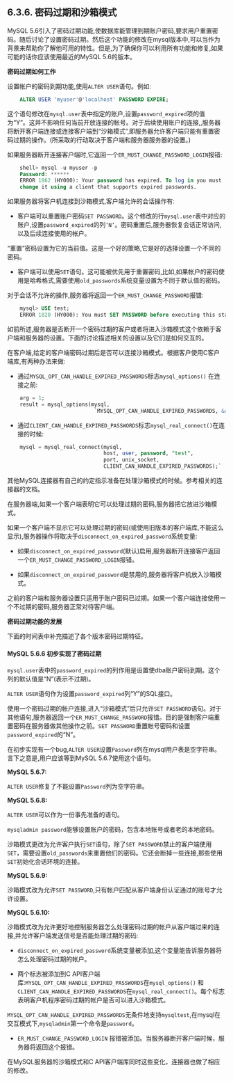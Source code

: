 ## 6.3.6. 密码过期和沙箱模式 ##

MySQL 5.6引入了密码过期功能,使数据库能管理到期账户密码,要求用户重置密码。随后讨论了设置密码过期。然后这个功能的修改在mysql版本中,可以当作为背景来帮助你了解他可用的特性。但是,为了确保你可以利用所有功能和修复,如果可能的话你应该使用最近的MySQL 5.6的版本。

**密码过期如何工作**

设置帐户的密码到期功能,使用`ALTER USER`语句。例如:

```sql
    ALTER USER 'myuser'@'localhost' PASSWORD EXPIRE;
```

这个语句修改在`mysql.user`表中指定的账户,设置`password_expired`项的值为“Y”。这并不影响任何当前开放连接的帐号。对于后续使用账户的连接,,服务器将断开客户端连接或连接客户端到“沙箱模式”,即服务器允许客户端只能有重置密码过期的操作。(所采取的行动取决于客户端和服务器服务器的设置。)

如果服务器断开连接客户端时,它返回一个`ER_MUST_CHANGE_PASSWORD_LOGIN`报错:

```sql
    shell> mysql -u myuser -p
	Password: ******
	ERROR 1862 (HY000): Your password has expired. To log in you must
	change it using a client that supports expired passwords.
```

如果服务器将客户机连接到沙箱模式,客户端允许的会话操作有:

* 客户端可以重置账户密码`SET PASSWORD`。这个修改的行`mysql.user`表中对应的账户,设置`password_expired`的列`‘N’`。密码重置后,服务器恢复会话正常访问,以及后续连接使用的帐户。

“重置”密码设置为它的当前值。这是一个好的策略,它是好的选择设置一个不同的密码。

* 客户端可以使用`SET`语句。这可能被优先用于重置密码,比如,如果帐户的密码使用是哈希格式,需要使用`old_passwords`系统变量设置为不同于默认值的密码。

对于会话不允许的操作,服务器将返回一个`ER_MUST_CHANGE_PASSWORD`报错:

```sql
    mysql> USE test;
	ERROR 1820 (HY000): You must SET PASSWORD before executing this statement
```

如前所述,服务器是否断开一个密码过期的客户或者将进入沙箱模式这个依赖于客户端和服务器的设置。下面的讨论描述相关的设置以及它们是如何交互的。

在客户端,给定的客户端密码过期后是否可以连接沙箱模式。根据客户使用C客户端库,有两种办法来做:

* 通过`MYSQL_OPT_CAN_HANDLE_EXPIRED_PASSWORDS`标志`mysql_options()` 在连接之前:

```sql 
	arg = 1;
	result = mysql_options(mysql,
							`MYSQL_OPT_CAN_HANDLE_EXPIRED_PASSWORDS, &arg);
```

* 通过`CLIENT_CAN_HANDLE_EXPIRED_PASSWORDS`标志`mysql_real_connect()`在连接的时候:

```sql
	mysql = mysql_real_connect(mysql,
							   host, user, password, "test",
							   port, unix_socket,
							   CLIENT_CAN_HANDLE_EXPIRED_PASSWORDS);`
```

其他MySQL连接器有自己的约定指示准备在处理沙箱模式的时候。参考相关的连接器的文档。

在服务器端,如果一个客户端表明它可以处理过期的密码,服务器把它放进沙箱模式。

如果一个客户端不显示它可以处理过期的密码(或使用旧版本的客户端库,不能这么显示),服务器操作将取决于`disconnect_on_expired_password`系统变量:

* 如果`disconnect_on_expired_password`(默认)启用,服务器断开连接客户返回一个`ER_MUST_CHANGE_PASSWORD_LOGIN`报错。

* 如果`disconnect_on_expired_password`是禁用的,服务器将客户机放入沙箱模式。

之前的客户端和服务器设置只适用于账户密码已过期。如果一个客户端连接使用一个不过期的密码,服务器正常对待客户端。

**密码过期功能的发展**

下面的时间表中补充描述了各个版本密码过期特征。

####  MySQL 5.6.6  初步实现了密码过期 ####

`mysql.user`表中的`password_expired`的列作用是设置使dba账户密码到期。这个列的默认值是“N”(表示不过期)。

`ALTER USER`语句作为设置`password_expired`列“Y”的SQL接口。

使用一个密码过期的帐户连接,进入“沙箱模式”后只允许`SET PASSWORD`语句。对于其他语句,服务器返回一个`ER_MUST_CHANGE_PASSWORD`报错。目的是强制客户端重置密码在服务器做其他操作之前。`SET PASSWORD`重置帐号密码和设置`password_expired`的“N”。

在初步实现有一个bug,`ALTER USER`设置`Password`列在mysql用户表是空字符串。言下之意是,用户应该等到MySQL 5.6.7使用这个语句。

**MySQL 5.6.7:**

`ALTER USER`修复了不能设置`Password`列为空字符串。

**MySQL 5.6.8:**

`ALTER USER`可以作为一份事先准备的语句。

`mysqladmin password`能够设置账户的密码，包含本地账号或者老的本地密码。

沙箱模式更改为允许客户执行`SET`语句，除了`SET PASSWORD`禁止的客户端使用`SET`，需要设置`old_passwords`来重置他们的密码。它还会断掉一些连接,那些使用`SET`初始化会话环境的连接。

**MySQL 5.6.9:**

沙箱模式改为允许`SET PASSWORD`,只有帐户匹配从客户端身份认证通过的账号才允许设置。

**MySQL 5.6.10:**

沙箱模式改为允许更好地控制服务器怎么处理密码过期的帐户从客户端过来的连接,并允许客户端发送信号是否能处理过期的密码:

* `disconnect_on_expired_password`系统变量被添加,这个变量能告诉服务器将怎么处理密码过期的帐户。

* 两个标志被添加到C API客户端库:`MYSQL_OPT_CAN_HANDLE_EXPIRED_PASSWORDS`在`mysql_options()` 和 `CLIENT_CAN_HANDLE_EXPIRED_PASSWORDS`在`mysql_real_connect()`。每个标志表明客户机程序密码过期的帐户是否可以进入沙箱模式。

`MYSQL_OPT_CAN_HANDLE_EXPIRED_PASSWORDS`无条件地支持`mysqltest`,在mysql在交互模式下,`mysqladmin`第一个命令是`password`。

* `ER_MUST_CHANGE_PASSWORD_LOGIN` 报错被添加。当服务器断开客户端时候，服务器将返回这个报错。

在MySQL服务器的沙箱模式和C API客户端库同时这些变化，连接器也做了相应的修改。